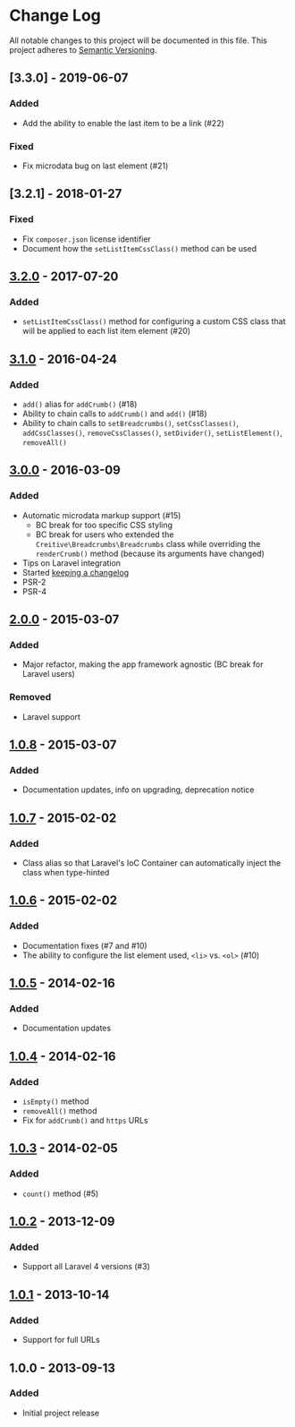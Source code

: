 # Change Log
All notable changes to this project will be documented in this file.
This project adheres to [Semantic Versioning](http://semver.org/).

## [3.3.0] - 2019-06-07
### Added
- Add the ability to enable the last item to be a link (#22)

### Fixed
- Fix microdata bug on last element (#21)

## [3.2.1] - 2018-01-27
### Fixed
- Fix `composer.json` license identifier
- Document how the `setListItemCssClass()` method can be used

## [3.2.0] - 2017-07-20
### Added
- `setListItemCssClass()` method for configuring a custom CSS class that will be applied to each list item element (#20)

## [3.1.0] - 2016-04-24
### Added
- `add()` alias for `addCrumb()` (#18)
- Ability to chain calls to `addCrumb()` and `add()` (#18)
- Ability to chain calls to `setBreadcrumbs()`, `setCssClasses()`, `addCssClasses()`, `removeCssClasses()`, `setDivider()`, `setListElement()`, `removeAll()`

## [3.0.0] - 2016-03-09
### Added
- Automatic microdata markup support (#15)
    - BC break for too specific CSS styling
    - BC break for users who extended the `Creitive\Breadcrumbs\Breadcrumbs` class while overriding the `renderCrumb()` method (because its arguments have changed)
- Tips on Laravel integration
- Started [keeping a changelog](http://keepachangelog.com/)
- PSR-2
- PSR-4

## [2.0.0] - 2015-03-07
### Added
- Major refactor, making the app framework agnostic (BC break for Laravel users)

### Removed
- Laravel support


## [1.0.8] - 2015-03-07
### Added
- Documentation updates, info on upgrading, deprecation notice


## [1.0.7] - 2015-02-02
### Added
- Class alias so that Laravel's IoC Container can automatically inject the class when type-hinted

## [1.0.6] - 2015-02-02
### Added
- Documentation fixes (#7 and #10)
- The ability to configure the list element used, `<li>` vs. `<ol>` (#10)

## [1.0.5] - 2014-02-16
### Added
- Documentation updates

## [1.0.4] - 2014-02-16
### Added
- `isEmpty()` method
- `removeAll()` method
- Fix for `addCrumb()` and `https` URLs

## [1.0.3] - 2014-02-05
### Added
- `count()` method (#5)

## [1.0.2] - 2013-12-09
### Added
- Support all Laravel 4 versions (#3)

## [1.0.1] - 2013-10-14
### Added
- Support for full URLs

## 1.0.0 - 2013-09-13
### Added
- Initial project release

[Unreleased]: https://github.com/creitive/breadcrumbs/compare/v3.2.0...HEAD
[3.2.0]: https://github.com/creitive/breadcrumbs/compare/v3.1.0...v3.2.0
[3.1.0]: https://github.com/creitive/breadcrumbs/compare/v3.0.0...v3.1.0
[3.0.0]: https://github.com/creitive/breadcrumbs/compare/v2.0.0...v3.0.0
[2.0.0]: https://github.com/creitive/breadcrumbs/compare/v1.0.8...v2.0.0
[1.0.8]: https://github.com/creitive/breadcrumbs/compare/v1.0.7...v1.0.8
[1.0.7]: https://github.com/creitive/breadcrumbs/compare/v1.0.6...v1.0.7
[1.0.6]: https://github.com/creitive/breadcrumbs/compare/v1.0.5...v1.0.6
[1.0.5]: https://github.com/creitive/breadcrumbs/compare/v1.0.4...v1.0.5
[1.0.4]: https://github.com/creitive/breadcrumbs/compare/v1.0.3...v1.0.4
[1.0.3]: https://github.com/creitive/breadcrumbs/compare/v1.0.2...v1.0.3
[1.0.2]: https://github.com/creitive/breadcrumbs/compare/v1.0.1...v1.0.2
[1.0.1]: https://github.com/creitive/breadcrumbs/compare/v1.0.0...v1.0.1
